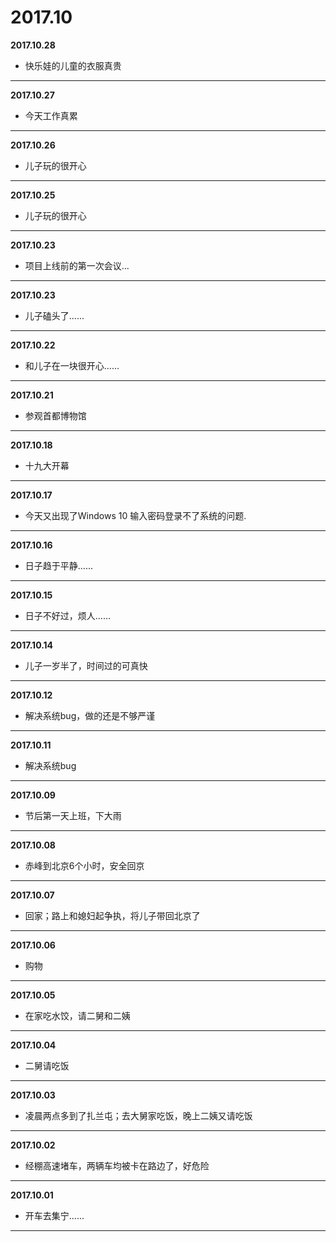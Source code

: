 # 2017.10

**2017.10.28**
*   快乐娃的儿童的衣服真贵
---

**2017.10.27**
*   今天工作真累
---

**2017.10.26**
*   儿子玩的很开心
---

**2017.10.25**
*   儿子玩的很开心
---

**2017.10.23**
*   项目上线前的第一次会议...
---

**2017.10.23**
*   儿子磕头了......
---

**2017.10.22**
*   和儿子在一块很开心......
---

**2017.10.21**
*   参观首都博物馆
---

**2017.10.18**
*   十九大开幕
---

**2017.10.17**
*   今天又出现了Windows 10 输入密码登录不了系统的问题.
---

**2017.10.16**
*   日子趋于平静......
---

**2017.10.15**
*   日子不好过，烦人......
---

**2017.10.14**
*   儿子一岁半了，时间过的可真快
---

**2017.10.12**
*   解决系统bug，做的还是不够严谨
---

**2017.10.11**
*   解决系统bug
---

**2017.10.09**
*   节后第一天上班，下大雨
---

**2017.10.08**
*	赤峰到北京6个小时，安全回京
---

**2017.10.07**
*	回家；路上和媳妇起争执，将儿子带回北京了
---

**2017.10.06**
*	购物
---

**2017.10.05**
*	在家吃水饺，请二舅和二姨
---

**2017.10.04**
*	二舅请吃饭
---

**2017.10.03**
*	凌晨两点多到了扎兰屯；去大舅家吃饭，晚上二姨又请吃饭
---

**2017.10.02**
*	经棚高速堵车，两辆车均被卡在路边了，好危险
---

**2017.10.01**
*	开车去集宁......
---
